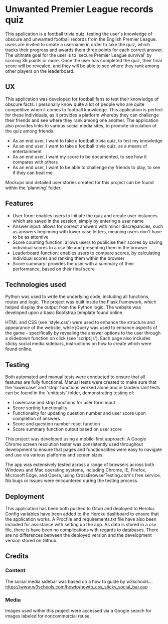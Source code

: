 # Unwanted Premier League records quiz

This application is a football trivia quiz, testing the user's knowledge of obscure and unwanted football records from the 
English Premier League. users are invited to create a username in order to take the quiz, which tracks their progress and 
awards them three points for each correct answer. The ultimate goal for the user is to 'secure Premier League survival' by 
scoring 36 points or more. Once the user has completed the quiz, their final score will be revealed, and they will be able 
to see where they rank among other players on the leaderboard.

## UX

This application was developed for football fans to test their knowledge of obscure facts. I personally know quite a lot of 
people who are quite competitive when it comes to football knowledge. This application is perfect for these individuals, as 
it provides a platform whereby they can challenge their friends and see where they rank among one another. The application 
also provides links to various social media sites, to promote circulation of the quiz among friends.

- As an end user, I want to take a football trivia quiz, to test my knowledge
- As an end user, I want to take a football trivia quiz, as a means of entertainment
- As an end user, I want my score to be documented, to see how it compares with others
- As an end user, I want to be able to challenge my friends to play, to see if they can beat me

Mockups and detailed user stories created for this project can be found within the 'planning' folder.

## Features

- User form: enables users to initiate the quiz and create user instances which are saved in the session, simply by entering a user name
- Answer input: allows for correct answers with minor discrepancies, such as answers beginning with lower case letters, meaning users don't have to be as attentive
- Score counting function: allows users to publicise their scores by saving individual scores to a csv file and presenting them in the browser
- Leaderboard function: enables users to compare scores, by calculating individual scores and ranking them within the browser
- Score summary: provides the user with a summary of their performance, based on their final score

## Technologies used

Python was used to write the underlying code, including all functions, routes and logic. The project was built inside the Flask 
framework, which helped display the output from the Python logic. The website was developed upon a basic Bootstrap template found 
online.

HTML and CSS (see 'style.css') were used to enhance the structure and appearance of the website, while jQuery was used to enhance 
aspects of the game - specifically by revealing the answer options to the user through a slidedown function on click (see 'script.js'). 
Each page also includes sticky social media sidebars, instructions on how to create which were found online.

## Testing

Both automated and manual tests were conducted to ensure that all features are fully functional. Manual tests were created to make sure 
that the 'lowercase' and 'strip' functions worked alone and in tandem.Unit tests can be found in the 'unittests' folder, demonstrating 
testing of:

- Lowercase and strip functions for user form input
- Score sorting functionality
- Functionality for updating question number and user score upon completion of answers
- Score and question number reset function
- Score summary function output based on user score

This project was developed using a mobile-first approach. A Google Chrome screen resolution tester was consistently used throughout 
development to ensure that pages and functionalities were easy to navigate and use via various platforms and screen sizes.

The app was extensively tested across a range of browsers across both Windows and Mac operating systems, including Chrome, IE, Firefox, 
Microsoft Edge, and Opera, using CrossBrowserTesting.com's free service. No bugs or issues were encountered during the testing process.

## Deployment

This application has been both pushed to Gitub and deployed to Heroku. Config variables have been added to the Heroku dashboard to ensure 
that the application works. A Procfile and requirements.txt file have also been included for assistance with setting up the app. As data 
is stored in a csv file, there is have been no complications with regards to databases. There are no differences between the deployed 
version and the development version stored on Github.

## Credits

### Content

The social media sidebar was based on a how to guide by w3schools... https://www.w3schools.com/howto/howto_css_sticky_social_bar.asp

### Media

Images used within this project were accessed via a Google search for images labeled for noncommercial reuse.